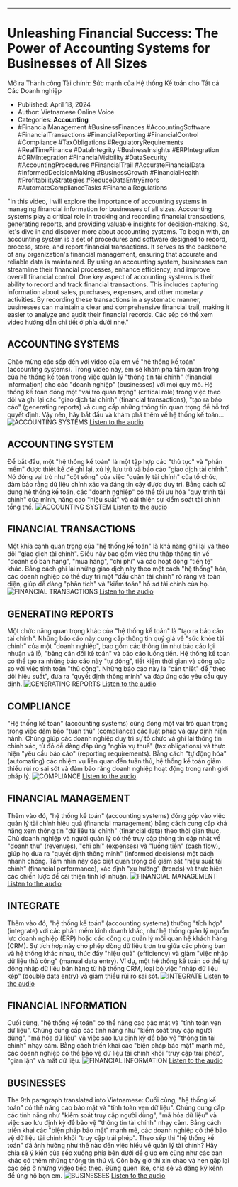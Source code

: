 
---

# Unleashing Financial Success: The Power of Accounting Systems for Businesses of All Sizes
Mở ra Thành công Tài chính: Sức mạnh của Hệ thống Kế toán cho Tất cả Các Doanh nghiệp

- Published: April 18, 2024
- Author: Vietnamese Online Voice
- Categories: **Accounting**
- #FinancialManagement #BusinessFinances #AccountingSoftware #FinancialTransactions #FinancialReporting #FinancialControl #Compliance #TaxObligations #RegulatoryRequirements #RealTimeFinance #DataIntegrity #BusinessInsights #ERPIntegration #CRMIntegration #FinancialVisibility #DataSecurity #AccountingProcedures #FinancialTrail #AccurateFinancialData #InformedDecisionMaking #BusinessGrowth #FinancialHealth #ProfitabilityStrategies #ReduceDataEntryErrors #AutomateComplianceTasks #FinancialRegulations

"In this video, I will explore the importance of accounting systems in managing financial information for businesses of all sizes. Accounting systems play a critical role in tracking and recording financial transactions, generating reports, and providing valuable insights for decision-making. So, let's dive in and discover more about accounting systems. To begin with, an accounting system is a set of procedures and software designed to record, process, store, and report financial transactions. It serves as the backbone of any organization's financial management, ensuring that accurate and reliable data is maintained. By using an accounting system, businesses can streamline their financial processes, enhance efficiency, and improve overall financial control. One key aspect of accounting systems is their ability to record and track financial transactions. This includes capturing information about sales, purchases, expenses, and other monetary activities. By recording these transactions in a systematic manner, businesses can maintain a clear and comprehensive financial trail, making it easier to analyze and audit their financial records. Các sếp có thể xem video hướng dẫn chi tiết ở phía dưới nhé."


## ACCOUNTING SYSTEMS

Chào mừng các sếp đến với video của em về "hệ thống kế toán" (accounting systems). Trong video này, em sẽ khám phá tầm quan trọng của hệ thống kế toán trong việc quản lý "thông tin tài chính" (financial information) cho các "doanh nghiệp" (businesses) với mọi quy mô. Hệ thống kế toán đóng một "vai trò quan trọng" (critical role) trong việc theo dõi và ghi lại các "giao dịch tài chính" (financial transactions), "tạo ra báo cáo" (generating reports) và cung cấp những thông tin quan trọng để hỗ trợ quyết định. Vậy nên, hãy bắt đầu và khám phá thêm về hệ thống kế toán...
![ACCOUNTING SYSTEMS](https://http-archiver-apis-production-80.schnworks.com/storage/images/transitions/2024-04-18/transition-10946293581-Montserrat-Medium-673AB7.jpg)
[Listen to the audio](https://http-archiver-apis-production-80.schnworks.com/storage/audio/file-29317712886.mp3)



## ACCOUNTING SYSTEM

Để bắt đầu, một "hệ thống kế toán" là một tập hợp các "thủ tục" và "phần mềm" được thiết kế để ghi lại, xử lý, lưu trữ và báo cáo "giao dịch tài chính". Nó đóng vai trò như "cột sống" của việc "quản lý tài chính" của tổ chức, đảm bảo rằng dữ liệu chính xác và đáng tin cậy được duy trì. Bằng cách sử dụng hệ thống kế toán, các "doanh nghiệp" có thể tối ưu hóa "quy trình tài chính" của mình, nâng cao "hiệu suất" và cải thiện sự kiểm soát tài chính tổng thể.
![ACCOUNTING SYSTEM](https://http-archiver-apis-production-80.schnworks.com/storage/images/transitions/2024-04-18/transition-64989395477-Montserrat-SemiBold-512DA8.jpg)
[Listen to the audio](https://http-archiver-apis-production-80.schnworks.com/storage/audio/file-38385974320.mp3)



## FINANCIAL TRANSACTIONS

Một khía cạnh quan trọng của "hệ thống kế toán" là khả năng ghi lại và theo dõi "giao dịch tài chính". Điều này bao gồm việc thu thập thông tin về "doanh số bán hàng", "mua hàng", "chi phí" và các hoạt động "tiền tệ" khác. Bằng cách ghi lại những giao dịch này theo một cách "hệ thống" hóa, các doanh nghiệp có thể duy trì một "dấu chân tài chính" rõ ràng và toàn diện, giúp dễ dàng "phân tích" và "kiểm toán" hồ sơ tài chính của họ.
![FINANCIAL TRANSACTIONS](https://http-archiver-apis-production-80.schnworks.com/storage/images/transitions/2024-04-18/transition-2481893128-Montserrat-Regular-7B1FA2.jpg)
[Listen to the audio](https://http-archiver-apis-production-80.schnworks.com/storage/audio/file-8504023318.mp3)



## GENERATING REPORTS

Một chức năng quan trọng khác của "hệ thống kế toán" là "tạo ra báo cáo tài chính". Những báo cáo này cung cấp thông tin quý giá về "sức khỏe tài chính" của một "doanh nghiệp", bao gồm các thông tin như báo cáo lợi nhuận và lỗ, "bảng cân đối kế toán" và báo cáo luồng tiền. Hệ thống kế toán có thể tạo ra những báo cáo này "tự động", tiết kiệm thời gian và công sức so với việc tính toán "thủ công". Những báo cáo này là "cần thiết" để "theo dõi hiệu suất", đưa ra "quyết định thông minh" và đáp ứng các yêu cầu quy định.
![GENERATING REPORTS](https://http-archiver-apis-production-80.schnworks.com/storage/images/transitions/2024-04-18/transition--27225677166-Montserrat-Regular-673AB7.jpg)
[Listen to the audio](https://http-archiver-apis-production-80.schnworks.com/storage/audio/file-39345044073.mp3)



## COMPLIANCE

"Hệ thống kế toán" (accounting systems) cũng đóng một vai trò quan trọng trong việc đảm bảo "tuân thủ" (compliance) các luật pháp và quy định hiện hành. Chúng giúp các doanh nghiệp duy trì sự tổ chức và ghi lại thông tin chính xác, từ đó dễ dàng đáp ứng "nghĩa vụ thuế" (tax obligations) và thực hiện "yêu cầu báo cáo" (reporting requirements). Bằng cách "tự động hóa" (automating) các nhiệm vụ liên quan đến tuân thủ, hệ thống kế toán giảm thiểu rủi ro sai sót và đảm bảo rằng doanh nghiệp hoạt động trong ranh giới pháp lý.
![COMPLIANCE](https://http-archiver-apis-production-80.schnworks.com/storage/images/transitions/2024-04-18/transition--17631621115-Montserrat-Thin-303F9F.jpg)
[Listen to the audio](https://http-archiver-apis-production-80.schnworks.com/storage/audio/file-4746705287.mp3)



## FINANCIAL MANAGEMENT

Thêm vào đó, "hệ thống kế toán" (accounting systems) đóng góp vào việc quản lý tài chính hiệu quả (financial management) bằng cách cung cấp khả năng xem thông tin "dữ liệu tài chính" (financial data) theo thời gian thực. Chủ doanh nghiệp và người quản lý có thể truy cập thông tin cập nhật về "doanh thu" (revenues), "chi phí" (expenses) và "luồng tiền" (cash flow), giúp họ đưa ra "quyết định thông minh" (informed decisions) một cách nhanh chóng. Tầm nhìn này đặc biệt quan trọng để giám sát "hiệu suất tài chính" (financial performance), xác định "xu hướng" (trends) và thực hiện các chiến lược để cải thiện tính lợi nhuận.
![FINANCIAL MANAGEMENT](https://http-archiver-apis-production-80.schnworks.com/storage/images/transitions/2024-04-18/transition-6614108699-Montserrat-SemiBold-9C27B0.jpg)
[Listen to the audio](https://http-archiver-apis-production-80.schnworks.com/storage/audio/file-16709611761.mp3)



## INTEGRATE

Thêm vào đó, "hệ thống kế toán" (accounting systems) thường "tích hợp" (integrate) với các phần mềm kinh doanh khác, như hệ thống quản lý nguồn lực doanh nghiệp (ERP) hoặc các công cụ quản lý mối quan hệ khách hàng (CRM). Sự tích hợp này cho phép dòng dữ liệu trơn tru giữa các phòng ban và hệ thống khác nhau, thúc đẩy "hiệu quả" (efficiency) và giảm "việc nhập dữ liệu thủ công" (manual data entry). Ví dụ, một hệ thống kế toán có thể tự động nhập dữ liệu bán hàng từ hệ thống CRM, loại bỏ việc "nhập dữ liệu kép" (double data entry) và giảm thiểu rủi ro sai sót.
![INTEGRATE](https://http-archiver-apis-production-80.schnworks.com/storage/images/transitions/2024-04-18/transition--9153368856-Montserrat-ExtraBold-7B1FA2.jpg)
[Listen to the audio](https://http-archiver-apis-production-80.schnworks.com/storage/audio/file-10903350063.mp3)



## FINANCIAL INFORMATION

Cuối cùng, "hệ thống kế toán" có thể nâng cao bảo mật và "tính toàn vẹn dữ liệu". Chúng cung cấp các tính năng như "kiểm soát truy cập người dùng", "mã hóa dữ liệu" và việc sao lưu định kỳ để bảo vệ "thông tin tài chính" nhạy cảm. Bằng cách triển khai các "biện pháp bảo mật" mạnh mẽ, các doanh nghiệp có thể bảo vệ dữ liệu tài chính khỏi "truy cập trái phép", "gian lận" và mất dữ liệu.
![FINANCIAL INFORMATION](https://http-archiver-apis-production-80.schnworks.com/storage/images/transitions/2024-04-18/transition-26489341977-Montserrat-SemiBold-512DA8.jpg)
[Listen to the audio](https://http-archiver-apis-production-80.schnworks.com/storage/audio/file-5223606485.mp3)



## BUSINESSES

The 9th paragraph translated into Vietnamese:
Cuối cùng, "hệ thống kế toán" có thể nâng cao bảo mật và "tính toàn vẹn dữ liệu". Chúng cung cấp các tính năng như "kiểm soát truy cập người dùng", "mã hóa dữ liệu" và việc sao lưu định kỳ để bảo vệ "thông tin tài chính" nhạy cảm. Bằng cách triển khai các "biện pháp bảo mật" mạnh mẽ, các doanh nghiệp có thể bảo vệ dữ liệu tài chính khỏi "truy cập trái phép". Theo sếp thì "hệ thống kế toán" đã ảnh hưởng như thế nào đến việc hiểu về quản lý tài chính? Hãy chia sẻ ý kiến của sếp xuống phía bên dưới để giúp em cũng như các bạn khác có thêm những thông tin thú vị. Còn bây giờ thì xin chào và hẹn gặp lại các sếp ở những video tiếp theo. Đừng quên like, chia sẻ và đăng ký kênh để ủng hộ bọn em.
![BUSINESSES](https://http-archiver-apis-production-80.schnworks.com/storage/images/transitions/2024-04-18/transition-61802024258-Montserrat-Medium-880E4F.jpg)
[Listen to the audio](https://http-archiver-apis-production-80.schnworks.com/storage/audio/file-31828287444.mp3)

